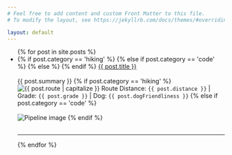 ```yaml
---
# Feel free to add content and custom Front Matter to this file.
# To modify the layout, see https://jekyllrb.com/docs/themes/#overriding-theme-defaults

layout: default
---
```


<ul class="fa-ul">
  {% for post in site.posts %}
    <li>
    {% if post.category == 'hiking' %}
    <span class="fa-li"><i class="fa-solid fa-person-walking"></i></span>
    {% else if post.category == 'code' %}
    <span class="fa-li"><i class="fa-solid fa-code"></i></span>
    {% else %}
    <span class="fa-li"><i class="fa-solid fa-minus"></i></span>
    {% endif %}
      <a href="{{ post.url | prepend: site.baseurl }}">{{ post.title }}</a>
      <br />
      <br />
      {{ post.summary }}
      {% if post.category == 'hiking' %}
      <img src="{{ site.baseurl }}/assets/img/{{ post.route }}-route.png" alt="{{ post.route | capitalize }} Route">
      Distance: <code>{{ post.distance }}</code> | Grade: <code>{{ post.grade }}</code> | Dog: <code>{{ post.dogFriendliness }}</code>
      {% else if post.category == 'code' %}
      <br />
      <br />
      <img src="{{ site.baseurl }}/assets/img/2022-09-08-Az-DevOps-Pipelines-Edit-Project-Wiki-2.png" alt="Pipeline image">
      {% endif %}
      <br />
      <br />
      <hr />
    </li>
  {% endfor %}
</ul>
